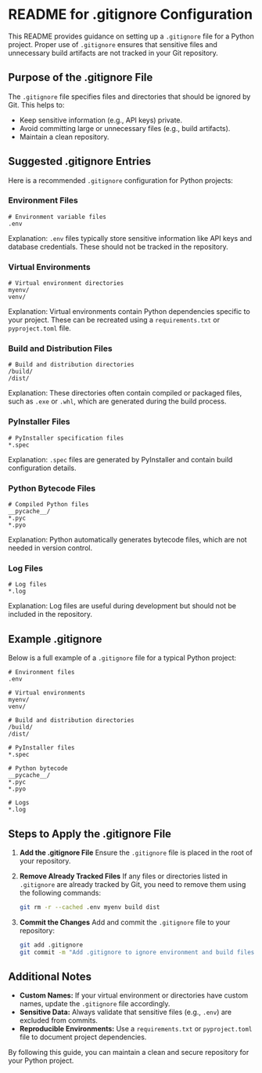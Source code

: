 # README for .gitignore Configuration

This README provides guidance on setting up a `.gitignore` file for a Python project. Proper use of `.gitignore` ensures that sensitive files and unnecessary build artifacts are not tracked in your Git repository.

## Purpose of the .gitignore File
The `.gitignore` file specifies files and directories that should be ignored by Git. This helps to:

- Keep sensitive information (e.g., API keys) private.
- Avoid committing large or unnecessary files (e.g., build artifacts).
- Maintain a clean repository.

## Suggested .gitignore Entries
Here is a recommended `.gitignore` configuration for Python projects:

### Environment Files
```plaintext
# Environment variable files
.env
```
Explanation: `.env` files typically store sensitive information like API keys and database credentials. These should not be tracked in the repository.

### Virtual Environments
```plaintext
# Virtual environment directories
myenv/
venv/
```
Explanation: Virtual environments contain Python dependencies specific to your project. These can be recreated using a `requirements.txt` or `pyproject.toml` file.

### Build and Distribution Files
```plaintext
# Build and distribution directories
/build/
/dist/
```
Explanation: These directories often contain compiled or packaged files, such as `.exe` or `.whl`, which are generated during the build process.

### PyInstaller Files
```plaintext
# PyInstaller specification files
*.spec
```
Explanation: `.spec` files are generated by PyInstaller and contain build configuration details.

### Python Bytecode Files
```plaintext
# Compiled Python files
__pycache__/
*.pyc
*.pyo
```
Explanation: Python automatically generates bytecode files, which are not needed in version control.

### Log Files
```plaintext
# Log files
*.log
```
Explanation: Log files are useful during development but should not be included in the repository.

## Example .gitignore
Below is a full example of a `.gitignore` file for a typical Python project:

```plaintext
# Environment files
.env

# Virtual environments
myenv/
venv/

# Build and distribution directories
/build/
/dist/

# PyInstaller files
*.spec

# Python bytecode
__pycache__/
*.pyc
*.pyo

# Logs
*.log
```

## Steps to Apply the .gitignore File
1. **Add the .gitignore File**
   Ensure the `.gitignore` file is placed in the root of your repository.

2. **Remove Already Tracked Files**
   If any files or directories listed in `.gitignore` are already tracked by Git, you need to remove them using the following commands:
   ```bash
   git rm -r --cached .env myenv build dist
   ```

3. **Commit the Changes**
   Add and commit the `.gitignore` file to your repository:
   ```bash
   git add .gitignore
   git commit -m "Add .gitignore to ignore environment and build files"
   ```

## Additional Notes
- **Custom Names:** If your virtual environment or directories have custom names, update the `.gitignore` file accordingly.
- **Sensitive Data:** Always validate that sensitive files (e.g., `.env`) are excluded from commits.
- **Reproducible Environments:** Use a `requirements.txt` or `pyproject.toml` file to document project dependencies.

By following this guide, you can maintain a clean and secure repository for your Python project.

